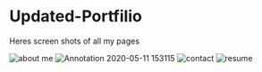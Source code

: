 # Updated-Portfilio


Heres screen shots of all my pages

![about me](https://user-images.githubusercontent.com/59664686/76703464-3fd9d200-66a8-11ea-842d-657d9ed79611.PNG)
![Annotation 2020-05-11 153115](https://user-images.githubusercontent.com/59664686/81603738-d7a02780-939c-11ea-9b84-cd2ac81d5688.png)
![contact](https://user-images.githubusercontent.com/59664686/76703474-4700e000-66a8-11ea-9196-bd375f26d2a4.PNG)
![resume](https://user-images.githubusercontent.com/59664686/81604751-5fd2fc80-939e-11ea-8006-1f3d28c02b75.gif)





 
